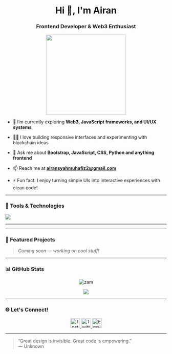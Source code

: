 <h1 align="center">Hi 👋, I'm Airan</h1>
<h3 align="center">Frontend Developer & Web3 Enthusiast</h3>

<p align="center">
  <img src="https://media.giphy.com/media/qgQUggAC3Pfv687qPC/giphy.gif" width="250" />
</p>

- 🌱 I’m currently exploring **Web3, JavaScript frameworks, and UI/UX systems**

- 👨‍💻 I love building responsive interfaces and experimenting with blockchain ideas

- 💬 Ask me about **Bootstrap, JavaScript, CSS, Python and anything frontend**

- 📫 Reach me at **airansyahmuhafiz2@gmail.com**

- ⚡ Fun fact: I enjoy turning simple UIs into interactive experiences with clean code!

---

### 🧰 Tools & Technologies

<p>
  <img src="https://skillicons.dev/icons?i=html,css,bootstrap,tailwind,sass,js,react,vscode,github" />
</p>

---
---

### 🚀 Featured Projects

> *Coming soon — working on cool stuff!*

<!--
- 🔗 [Project Title](link ke GitHub atau Demo)
- 🔗 [Another Project](link)
-->

---

### 📊 GitHub Stats

<p align="center">
  <img src="https://github-readme-stats.vercel.app/api?username=zam&show_icons=true&theme=tokyonight" alt="zam" />
</p>

<p align="center">
  <img src="https://github-readme-streak-stats.herokuapp.com/?user=zam&theme=tokyonight" />
</p>

---

### 🌐 Let's Connect!

<p align="center">
  <a href="https://instagram.com/rans-cosins" target="_blank">
    <img src="https://cdn-icons-png.flaticon.com/512/2111/2111463.png" alt="Instagram" width="30" />
  </a>
  <a href="https://twitter.com/zamIF" target="_blank">
    <img src="https://cdn-icons-png.flaticon.com/512/733/733579.png" alt="Twitter" width="30" />
  </a>
  <a href="mailto:airansyahmuhafiz2@gmail.com" target="_blank">
    <img src="https://cdn-icons-png.flaticon.com/512/732/732200.png" alt="Email" width="30" />
  </a>
</p>

---

> “Great design is invisible. Great code is empowering.”  
> — Unknown
